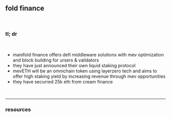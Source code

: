 ## fold finance

<br>

### tl; dr

<br>

* manifold finance offers defi middleware solutions with mev optimization and block building for ursers & validators
* they have just announced their own liquid staking protocol
* mevETH will be an omnichain token using layerzero tech and aims to offer high staking yield by increasing revenue through mev opportunities
* they have securred 25k eth from cream finance

<br>

---

### resources

